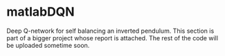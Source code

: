 # matlabDQN
Deep Q-network for self balancing an inverted pendulum.
This section is part of a bigger project whose report is attached. The rest of the code will be uploaded sometime soon.
